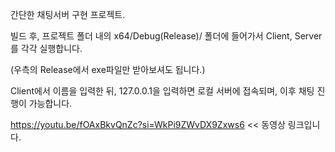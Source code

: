 간단한 채팅서버 구현 프로젝트.

빌드 후, 프로젝트 폴더 내의 x64/Debug(Release)/ 폴더에 들어가서
Client, Server 를 각각 실행합니다.

(우측의 Release에서 exe파일만 받아보셔도 됩니다.)

Client에서 이름을 입력한 뒤, 127.0.0.1을 입력하면 로컬 서버에 접속되며,
이후 채팅 진행이 가능합니다.

https://youtu.be/fOAxBkvQnZc?si=WkPi9ZWvDX9Zxws6 << 동영상 링크입니다.
